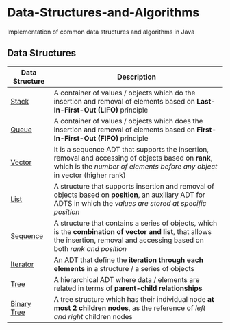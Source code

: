 
# Data-Structures-and-Algorithms

Implementation of common data structures and algorithms in Java

## Data Structures

Data Structure | Description
--|--
[Stack](https://github.com/GohEeEn/Data-Structures-and-Algorithms/tree/master/src/Stack) | A container of values / objects which do the insertion and removal of elements based on **Last-In-First-Out (LIFO)** principle
[Queue](https://github.com/GohEeEn/Data-Structures-and-Algorithms/tree/master/src/Queue) | A container of values / objects which does the insertion and removal of elements based on **First-In-First-Out (FIFO)** principle
[Vector](https://github.com/GohEeEn/Data-Structures-and-Algorithms/tree/master/src/Vector) | It is a sequence ADT that supports the insertion, removal and accessing of objects based on **rank**, which is the *number of elements before any object* in vector (higher rank)
[List](https://github.com/GohEeEn/Data-Structures-and-Algorithms/tree/master/src/List) | A structure that supports insertion and removal of objects based on **[position](https://github.com/GohEeEn/Data-Structures-and-Algorithms/blob/master/src/Common/Position.java)**, an auxiliary ADT for ADTS in which the *values are stored at specific position*
[Sequence](https://github.com/GohEeEn/Data-Structures-and-Algorithms/tree/master/src/Sequence) | A structure that contains a series of objects, which is the **combination of vector and list**, that allows the insertion, removal and accessing based on both *rank and position*
[Iterator](https://github.com/GohEeEn/Data-Structures-and-Algorithms/tree/master/src/Sequence) | An ADT that define the **iteration through each elements** in a structure / a series of objects
[Tree](https://github.com/GohEeEn/Data-Structures-and-Algorithms/tree/master/src/Tree) | A hierarchical ADT where data / elements are related in terms of **parent-child relationships**
[Binary Tree](https://github.com/GohEeEn/Data-Structures-and-Algorithms/tree/master/src/Tree) | A tree structure which has their individual node **at most 2 children nodes**, as the reference of *left and right* children nodes